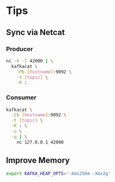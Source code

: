 # Tips

## Sync via Netcat

### Producer

```sh
nc -k -l 42000 | \
  kafkacat \
    -Pb [hostname]:9092 \
    -t [topic] \
    -K :
```

### Consumer

```sh
kafkacat \
  -Cb [hostname]:9092 \
  -t [topic] \
  -K : \
  -u \
  -q | \
    nc 127.0.0.1 42000
```

## Improve Memory

```sh
export KAFKA_HEAP_OPTS='-Xms256m -Xmx2g'
```
